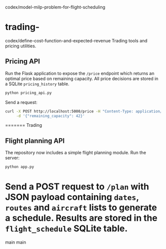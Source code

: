  codex/model-milp-problem-for-flight-scheduling
# trading-

codex/define-cost-function-and-expected-revenue
Trading tools and pricing utilities.

## Pricing API

Run the Flask application to expose the `/price` endpoint which returns an optimal
price based on remaining capacity. All price decisions are stored in a SQLite
`pricing_history` table.

```bash
python pricing_api.py
```

Send a request:

```bash
curl -X POST http://localhost:5000/price -H "Content-Type: application/json" \
     -d '{"remaining_capacity": 42}'
```
=======
Trading

## Flight planning API

The repository now includes a simple flight planning module. Run the server:

```bash
python app.py
```

Send a POST request to `/plan` with JSON payload containing `dates`, `routes`
and `aircraft` lists to generate a schedule. Results are stored in the
`flight_schedule` SQLite table.
=======
 main
 main
